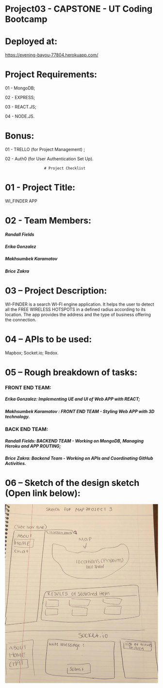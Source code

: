 # Project03 - CAPSTONE - UT Coding Bootcamp





# Deployed at: 

https://evening-bayou-77804.herokuapp.com/



# Project Requirements:

 01 - MongoDB;

 02 - EXPRESS;

 03 - REACT.JS;

 04 - NODE.JS.



# Bonus:

 01 - TRELLO (for Project Management) ;

 02 - Auth0 (for User Authentication Set Up).





                      # Project Checklist





# 01 - Project Title: 

WI_FINDER APP


# 02 - Team Members:

##### Randall Fields
##### Erika Gonzalez
##### Makhsumbek Karamatov
##### Brice Zakra



# 03 – Project Description:

WI-FINDER is a search WI-FI engine application. It helps the user to detect all the FREE WIRELESS HOTSPOTS in a defined radius according to its location. The app provides the address and the type of business offering the connection.



# 04 – APIs to be used:

Mapbox; 
Socket.io;
Redox.



# 05 – Rough breakdown of tasks:

### FRONT END TEAM:

##### Erika Gonzalez: Implementing UE and UI of Web APP with REACT;
##### Makhsumbek Karamatov : FRONT END TEAM - Styling Web APP with 3D technology.

### BACK END TEAM:

##### Randall Fields: BACKEND TEAM - Working on MongoDB, Managing Heroku and APP ROUTING;
##### Brice Zakra: Backend Team - Working on APIs and Coordinating GitHub Activities.



# 06 – Sketch of the design sketch (Open link below):

![alt text](https://github.com/bricezakra/project-3-masterpiece/blob/master/client/src/image/image01.jpg)
